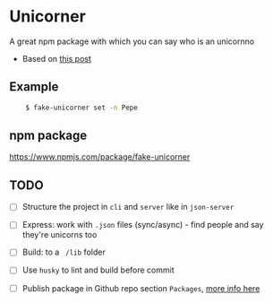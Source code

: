 # Unicorner
A great npm package with which you can say who is an unicornno
- Based on [this post](https://dev.to/christopherkade/building-a-cli-with-yargs-ip8)

## Example
```bash
    $ fake-unicorner set -n Pepe
```

## npm package
https://www.npmjs.com/package/fake-unicorner

## TODO
- [ ] Structure the project in `cli` and `server` like in `json-server` 
- [ ] Express: work with `.json` files (sync/async) - find people and say they're unicorns too
- [ ] Build: to a ` /lib` folder
- [ ] Use `husky` to lint and build before commit
- [ ] Publish package in Github repo section `Packages`, [more info here](https://docs.github.com/en/packages/guides/configuring-npm-for-use-with-github-packages)


